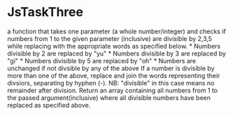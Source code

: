 # JsTaskThree
 a function that takes one parameter (a whole number/integer) and checks if numbers from 1 to the given parameter (inclusive) are divisible by 2,3,5 while replacing with the appropriate words as specified below.  * Numbers divisible by 2 are replaced by "yu"  * Numbers divisible by 3 are replaced by "gi"  * Numbers divisible by 5 are replaced by "oh"  * Numbers are unchanged if not divsible by any of the above     If a number is divisible by more than one of the above, replace and join the words representing their divsiors, separating by hyphen (-).  NB: "divisible" in this case means no remainder after division.     Return an array containing all numbers from 1 to the passed argument(inclusive) where all divisible numbers have been replaced as specified above.
